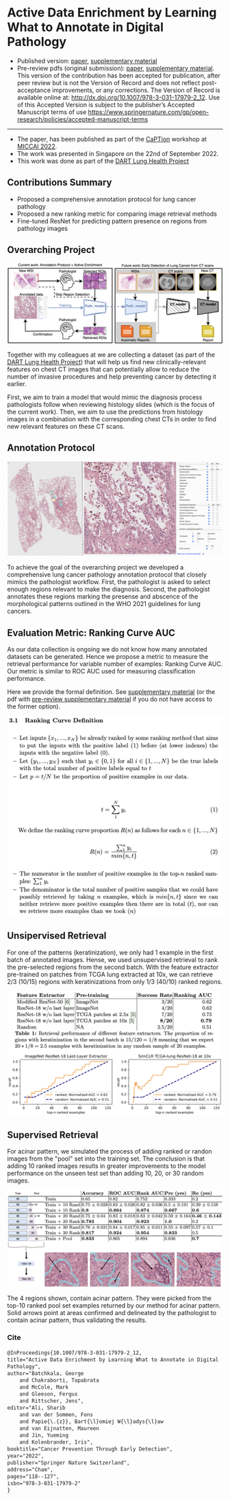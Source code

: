 # Active Data Enrichment by Learning What to Annotate in Digital Pathology

* Published version: [paper](https://link.springer.com/chapter/10.1007/978-3-031-17979-2_12), [supplementary material](https://static-content.springer.com/esm/chp%3A10.1007%2F978-3-031-17979-2_12/MediaObjects/539685_1_En_12_MOESM1_ESM.pdf)
* Pre-review pdfs (original submission): [paper](./paper-pre-review-version/submitted-paper-with-names-for-ora.pdf), [supplementary material](./paper-pre-review-version/submitted-supplementary-with-names-for-ora.pdf). This version of the contribution has been accepted for publication, after peer review but is not the Version of Record and does not reflect post-acceptance improvements, or any corrections. The Version of Record is available online at: http://dx.doi.org/10.1007/978-3-031-17979-2_12. Use of this Accepted Version is subject to the publisher’s Accepted Manuscript terms of use https://www.springernature.com/gp/open-research/policies/accepted-manuscript-terms

______

* The paper, has been published as part of the [CaPTion](https://caption-workshop.github.io/) workshop at [MICCAI 2022](https://conferences.miccai.org/2022/en/).
* The work was presented in Singapore on the 22nd of September 2022.
* This work was done as part of the [DART Lung Health Project](https://dartlunghealth.co.uk/)

## Contributions Summary

* Proposed a comprehensive annotation protocol for lung cancer pathology
* Proposed a new ranking metric for comparing image retrieval methods
* Fine-tuned ResNet for predicting pattern presence on regions from pathology images

## Overarching Project

![dart-flow](./figures/dart-flow.png)

Together with my colleagues at we are collecting a dataset
(as part of the [DART Lung Health Project](https://dartlunghealth.co.uk/)) that will
help us find new clinically-relevant features on chest CT images
that can potentially allow to reduce the number of invasive procedures
and help preventing cancer by detecting it earlier. 

First, we aim to train a model that would
mimic the diagnosis process pathologists follow when reviewing
histology slides (which is the focus of the current work).
Then, we aim to use the predictions from histology images in a
combination with the corresponding chest CTs in order to find
new relevant features on these CT scans.

## Annotation Protocol

![annotation-protocol](./figures/slide-annotation-both-stages.png)

To achieve the goal of the overarching project we developed a comprehensive
lung cancer pathology annotation protocol that closely mimics the pathologist workflow.
First, the pathologist is asked to select enough regions relevant to make the diagnosis.
Second, the pathologist annotates these regions marking the presense and abscence of the 
morphological patterns outlined in the WHO 2021 guidelines for lung cancers.

## Evaluation Metric: Ranking Curve AUC

As our data collection is ongoing we do not know how many annotated datasets can be generated. Hence we propose a metric to measure the retrieval
performance for variable number of examples: Ranking Curve AUC. Our metric is similar to ROC AUC used for measuring classification performance.

Here we provide the formal definition. See [supplementary material](https://static-content.springer.com/esm/chp%3A10.1007%2F978-3-031-17979-2_12/MediaObjects/539685_1_En_12_MOESM1_ESM.pdf) (or the pdf with [pre-review supplementary material](./paper-pre-review-version/supplementary_material_submission_2022-06-29.pdf) if you do not have access to the former option).

![ranking-curve-definition](./figures/ranking-curve-definition.png)


## Unsipervised Retrieval

For one of the patterns (keratinization), we only had 1 example in the first batch of annotated images. Hense, we used unsupervised retrieval to rank the pre-selected regions from the second batch. With the feature extractor pre-trained on patches from TCGA lung extracted at 10x, we can retrieve 2/3 (10/15) regions with keratinizations from only 1/3 (40/10) ranked regions.

![unsupervised-retrieval](./figures/unsupervised-retrieval.png)


## Supervised Retrieval

For acinar pattern, we simulated the process of adding ranked or randon images from the "pool" set into the training set. The conclusion is that adding 10 ranked images results in greater improvements to the model performance on the unseen test set than adding 10, 20, or 30 random images.

![supervised-retrieval](./figures/supervised-retrieval.png)

The 4 regions shown, contain acinar pattern. They were picked from the top-10 ranked pool set examples returned by our method for acinar pattern. Solid arrows point at areas confirmed and delineated by the pathologist to contain acinar pattern, thus validating the results.

### Cite

```
@InProceedings{10.1007/978-3-031-17979-2_12,
title="Active Data Enrichment by Learning What to Annotate in Digital Pathology",
author="Batchkala, George
    and Chakraborti, Tapabrata
    and McCole, Mark
    and Gleeson, Fergus
    and Rittscher, Jens",
editor="Ali, Sharib
    and van der Sommen, Fons
    and Papie{\.{z}}, Bart{\l}omiej W{\l}adys{\l}aw
    and van Eijnatten, Maureen
    and Jin, Yueming
    and Kolenbrander, Iris",
booktitle="Cancer Prevention Through Early Detection",
year="2022",
publisher="Springer Nature Switzerland",
address="Cham",
pages="118--127",
isbn="978-3-031-17979-2"
}
```